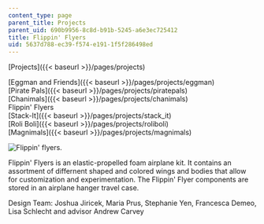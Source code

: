 ```yaml
---
content_type: page
parent_title: Projects
parent_uid: 690b9956-8c8d-b91b-5245-a6e3ec725412
title: Flippin' Flyers
uid: 5637d788-ec39-f574-e191-1f5f286498ed
---
```


[Projects]({{< baseurl >}}/pages/projects)

[Eggman and Friends]({{< baseurl >}}/pages/projects/eggman)  
[Pirate Pals]({{< baseurl >}}/pages/projects/piratepals)  
[Chanimals]({{< baseurl >}}/pages/projects/chanimals)  
Flippin' Flyers  
[Stack-It]({{< baseurl >}}/pages/projects/stack_it)  
[Roli Boli]({{< baseurl >}}/pages/projects/roliboli)  
[Magnimals]({{< baseurl >}}/pages/projects/magnimals)

![Flippin' flyers.](/courses/mechanical-engineering/2-00b-toy-product-design-spring-2008/projects/flippinflyers.jpg)

Flippin' Flyers is an elastic-propelled foam airplane kit. It contains an assortment of differnent shaped and colored wings and bodies that allow for customization and experimentation. The Flippin' Flyer components are stored in an airplane hanger travel case.

Design Team: Joshua Jiricek, Maria Prus, Stephanie Yen, Francesca Demeo, Lisa Schlecht and advisor Andrew Carvey